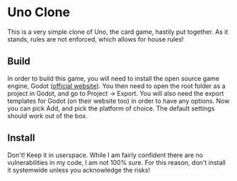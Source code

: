 # Uno Clone

This is a very simple clone of Uno, the card game, hastily put together. As it stands, rules are not enforced, which allows for house rules!

## Build

In order to build this game, you will need to install the open source game engine, Godot ([official website](godotengine.org)). You then need to open the root folder as a project in Godot, and go to Project -> Export. You will also need the export templates for Godot (on their website too) in order to have any options. Now you can pick Add, and pick the platform of choice. The default settings should work out of the box.

## Install

Don't! Keep it in userspace. While I am fairly confident there are no vulnerabilities in my code, I am not 100% sure. For this reason, don't install it systemwide unless you acknowledge the risks!
